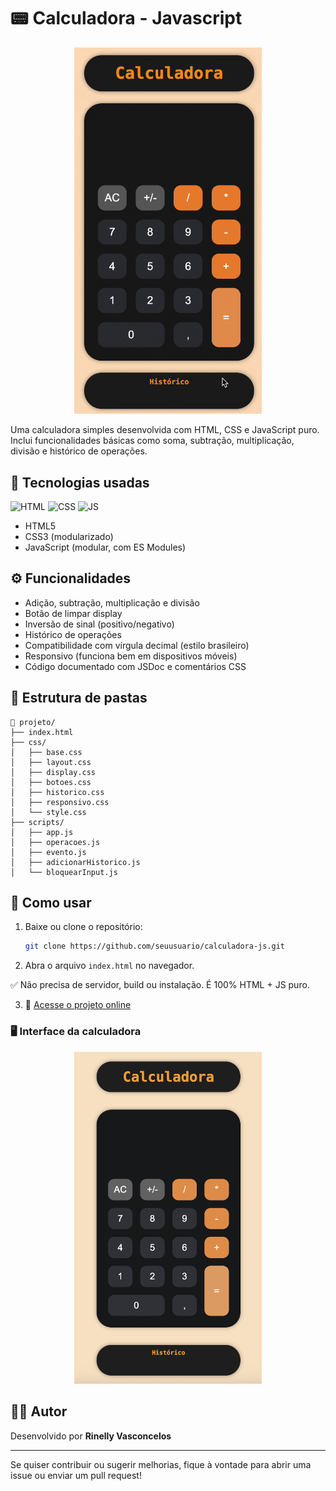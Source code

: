 # 📟 Calculadora - Javascript

<div align='center'>
<img src="assets/gif-calculadora.gif" alt="Funcionamento da calculadora" width="300">
</div>

Uma calculadora simples desenvolvida com HTML, CSS e JavaScript puro. Inclui funcionalidades básicas como soma, subtração, multiplicação, divisão e histórico de operações.

## 🧰 Tecnologias usadas

![HTML](https://img.shields.io/badge/HTML5-E34F26?style=flat&logo=html5&logoColor=white)
![CSS](https://img.shields.io/badge/CSS3-1572B6?style=flat&logo=css3&logoColor=white)
![JS](https://img.shields.io/badge/JavaScript-F7DF1E?style=flat&logo=javascript&logoColor=black)

- HTML5
- CSS3 (modularizado)
- JavaScript (modular, com ES Modules)

## ⚙️ Funcionalidades

- Adição, subtração, multiplicação e divisão
- Botão de limpar display
- Inversão de sinal (positivo/negativo)
- Histórico de operações
- Compatibilidade com vírgula decimal (estilo brasileiro)
- Responsivo (funciona bem em dispositivos móveis)
- Código documentado com JSDoc e comentários CSS

## 🧱 Estrutura de pastas

```
📁 projeto/
├── index.html
├── css/
│   ├── base.css
│   ├── layout.css
│   ├── display.css
│   ├── botoes.css
│   ├── historico.css
│   ├── responsivo.css
│   └── style.css
├── scripts/
│   ├── app.js
│   ├── operacoes.js
│   ├── evento.js
│   ├── adicionarHistorico.js
│   └── bloquearInput.js
```

## 🚀 Como usar

1. Baixe ou clone o repositório:
   ```bash
   git clone https://github.com/seuusuario/calculadora-js.git
   ```

2. Abra o arquivo `index.html` no navegador.

✅ Não precisa de servidor, build ou instalação. É 100% HTML + JS puro.

3. 🔗 [Acesse o projeto online](https://calculadora-tau-lemon.vercel.app/)

### 🖥️ Interface da calculadora

<div align='center'>
<img src="assets/print-calculadora.png" alt="Interface da Calculadora" width="300">
</div>

## 🧑‍💻 Autor

Desenvolvido por **Rinelly Vasconcelos**

---

Se quiser contribuir ou sugerir melhorias, fique à vontade para abrir uma issue ou enviar um pull request!